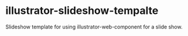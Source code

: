 # illustrator-slideshow-tempalte
Slideshow template for using illustrator-web-component for a slide show.
